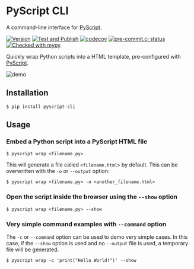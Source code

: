 # PyScript CLI

A command-line interface for [PyScript](https://pyscript.net).


[![Version](https://img.shields.io/pypi/v/pyscript-cli.svg)](https://pypi.org/project/pyscript-cli/)
[![Test and Publish](https://github.com/mattkram/pyscript-cli/actions/workflows/main.yml/badge.svg)](https://github.com/mattkram/pyscript-cli/actions/workflows/main.yml)
[![codecov](https://codecov.io/gh/mattkram/pyscript-cli/branch/main/graph/badge.svg?token=dCxt9oBQPL)](https://codecov.io/gh/mattkram/pyscript-cli)
[![pre-commit.ci status](https://results.pre-commit.ci/badge/github/mattkram/pyscript-cli/main.svg)](https://results.pre-commit.ci/latest/github/mattkram/pyscript-cli/main)
[![Checked with mypy](http://www.mypy-lang.org/static/mypy_badge.svg)](http://mypy-lang.org/)

Quickly wrap Python scripts into a HTML template, pre-configured with [PyScript](https://pyscript.net).

![demo](https://user-images.githubusercontent.com/11037737/166966219-9440c3cc-e911-4730-882c-2ab9fa47147f.gif)

## Installation

```shell
$ pip install pyscript-cli
```

## Usage

### Embed a Python script into a PyScript HTML file

```shell
$ pyscript wrap <filename.py>
```

This will generate a file called `<filename.html>` by default.
This can be overwritten with the `-o` or `--output` option:

```shell
$ pyscript wrap <filename.py> -o <another_filename.html>
```

### Open the script inside the browser using the `--show` option

```shell
$ pyscript wrap <filename.py> --show
```

### Very simple command examples with `--command` option

The `-c` or `--command` option can be used to demo very simple cases.
In this case, if the `--show` option is used and no `--output` file is used, a temporary file will be generated.

```shell
$ pyscript wrap -c 'print("Hello World!")' --show
```
